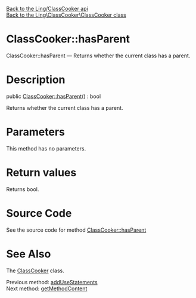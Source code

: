 [Back to the Ling/ClassCooker api](https://github.com/lingtalfi/ClassCooker/blob/master/doc/api/Ling/ClassCooker.md)<br>
[Back to the Ling\ClassCooker\ClassCooker class](https://github.com/lingtalfi/ClassCooker/blob/master/doc/api/Ling/ClassCooker/ClassCooker.md)


ClassCooker::hasParent
================



ClassCooker::hasParent — Returns whether the current class has a parent.




Description
================


public [ClassCooker::hasParent](https://github.com/lingtalfi/ClassCooker/blob/master/doc/api/Ling/ClassCooker/ClassCooker/hasParent.md)() : bool




Returns whether the current class has a parent.




Parameters
================

This method has no parameters.


Return values
================

Returns bool.








Source Code
===========
See the source code for method [ClassCooker::hasParent](https://github.com/lingtalfi/ClassCooker/blob/master/ClassCooker.php#L361-L366)


See Also
================

The [ClassCooker](https://github.com/lingtalfi/ClassCooker/blob/master/doc/api/Ling/ClassCooker/ClassCooker.md) class.

Previous method: [addUseStatements](https://github.com/lingtalfi/ClassCooker/blob/master/doc/api/Ling/ClassCooker/ClassCooker/addUseStatements.md)<br>Next method: [getMethodContent](https://github.com/lingtalfi/ClassCooker/blob/master/doc/api/Ling/ClassCooker/ClassCooker/getMethodContent.md)<br>


